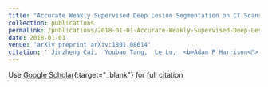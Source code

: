```yaml
---
title: "Accurate Weakly Supervised Deep Lesion Segmentation on CT Scans: Self-Paced 3D Mask Generation from RECIST"
collection: publications
permalink: /publications/2018-01-01-Accurate-Weakly-Supervised-Deep-Lesion-Segmentation-on-CT-Scans-Self-Paced-3D-Mask-Generation-from-RECIST
date: 2018-01-01
venue: 'arXiv preprint arXiv:1801.08614'
citation: ' Jinzheng Cai,  Youbao Tang,  Le Lu,  <b>Adam P Harrison<>,  Ke Yan,  Jing Xiao,  Lin Yang,  Ronald M Summers, &quot;Accurate Weakly Supervised Deep Lesion Segmentation on CT Scans: Self-Paced 3D Mask Generation from RECIST.&quot; arXiv preprint arXiv:1801.08614, 2018.'
---
```

Use [Google Scholar](https://scholar.google.com/scholar?q=Accurate+Weakly+Supervised+Deep+Lesion+Segmentation+on+CT+Scans:+Self+Paced+3D+Mask+Generation+from+RECIST){:target="_blank"} for full citation
